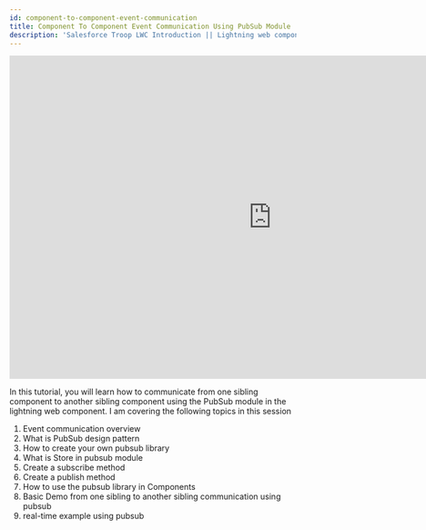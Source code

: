 ```yaml
---
id: component-to-component-event-communication
title: Component To Component Event Communication Using PubSub Module 
description: 'Salesforce Troop LWC Introduction || Lightning web components are custom HTML elements built using HTML and modern JavaScript. Lightning Web Components uses core Web Components standards and provides us only what's necessary to perform well in browsers supported by Salesforce'
---
```

<iframe  width="920" height="568" src="https://www.youtube.com/embed/yyHVT5MFnTA" frameborder="0" allow="accelerometer; autoplay; encrypted-media; gyroscope; picture-in-picture" allowfullscreen></iframe>

In this tutorial, you will learn how to communicate from one sibling component to another sibling component using the PubSub module in the lightning web component. I am covering the following topics in this session

1. Event communication overview
2. What is PubSub design pattern
3. How to create your own pubsub library
4. What is Store in pubsub module
5. Create a subscribe method
6. Create a publish method
7. How to use the pubsub library in Components
8. Basic Demo from one sibling to another sibling communication  using pubsub
9. real-time example using pubsub